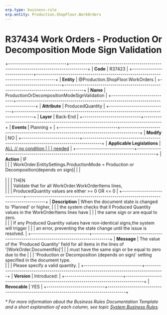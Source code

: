 ```yaml
---
erp.type: business-rule
erp.entity: Production.ShopFloor.WorkOrders
---
```


# R37434 Work Orders - Production Or Decomposition Mode Sign Validation
+-----------------------------+---------------------------------------------------------------------------------------+
| **Code**                    | R37423                                                                                |
+-----------------------------+---------------------------------------------------------------------------------------+
| **Entity**                  | @Production.ShopFloor.WorkOrders                                                      |
+-----------------------------+---------------------------------------------------------------------------------------+
| **Name**                    | ProductionOrDecompositionModeSignValidation                                           |
+-----------------------------+---------------------------------------------------------------------------------------+
| **Attribute**               | ProducedQuantity                                                                      |
+-----------------------------+---------------------------------------------------------------------------------------+
| **Layer**                   | Back-End                                                                              |
+-----------------------------+---------------------------------------------------------------------------------------+
| **Events**                  | Planning +                                                                            |
+-----------------------------+---------------------------------------------------------------------------------------+
| **Modify**                  | NO                                                                                    |
+-----------------------------+---------------------------------------------------------------------------------------+
| **Applicable Legislations** | [ALL // no condition                                                                  |
|                             | needed](xref:applicable-legislations)                                                 |
+-----------------------------+---------------------------------------------------------------------------------------+
| **Action**                  | IF<br/>                                                                               |
|                             | WorkOrder.EntitySettings.ProductionMode = Production or Decomposition(depends on sign)|
|                             | <br/><br/>                                                                            |
|                             | THEN<br/>                                                                             |
|                             | Validate that for all WorkOrder.WorkOrderItems lines, <br/>                           |
|                             | ProducedQuantity values are either >= 0 OR <= 0                                       |
+-----------------------------+---------------------------------------------------------------------------------------+
| **Description**             | When the document state is changed to 'Planned' or higher,                            |
|                             | the system checks that ll Produced Quantity values in the WorkOrderItems lines have   |
|                             | the same sign or are equal to zero.<br/>                                              |
|                             | If any Produced Quantity values have non-identical signs,the system will trigger      |
|                             | an error, preventing the state change until the issue is resolved.                    |
+-----------------------------+---------------------------------------------------------------------------------------+
| **Message**                 | The value of the 'Produced Quantity' field for all items in the lines of '[WorkOrder.DocumentNo]'|
|                             | must have the same sign or be equal to zero due to the                                |
|                             | 'Production or Decomposition (depends on sign)' setting specified in the document type.<br/>|
|                             | Please specify a valid quantity.                                                      |
+-----------------------------+---------------------------------------------------------------------------------------+
| **Version**                 | Introduced:                                                                           |
+-----------------------------+---------------------------------------------------------------------------------------+
| **Revocable**               | YES                                                                                   |
+-----------------------------+---------------------------------------------------------------------------------------+

*\* For more information about the Business Rules Documentation Template and a short explanation of each column, see
topic [System Business Rules](../templates/template-description-system-business-rules.md).*
